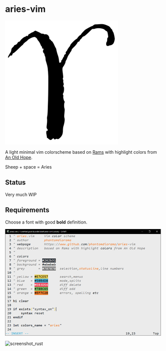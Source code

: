 # aries-vim

![Aries](aries.png)

A light minimal vim colorscheme based on [Rams](https://github.com/stefanvanburen/rams.vim) with highlight colors from [An Old Hope](https://github.com/jesseleite/an-old-hope-syntax-atom). 

Sheep + space = Aries

## Status
Very much WIP

## Requirements
Choose a font with good **bold** definition.


![screenshot](screenshot.png)

![screenshot_rust](screenshot_rust
) 
